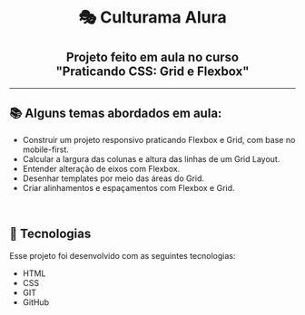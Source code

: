 <h1 align="center">🎭 Culturama Alura</h1>

<h2 align="center">Projeto feito em aula no curso <br> "Praticando CSS: Grid e Flexbox"</h2>

<hr>

## 📚 Alguns temas abordados em aula:

- Construir um projeto responsivo praticando Flexbox e Grid, com base no mobile-first.
- Calcular a largura das colunas e altura das linhas de um Grid Layout.
- Entender alteração de eixos com Flexbox.
- Desenhar templates por meio das áreas do Grid.
- Criar alinhamentos e espaçamentos com Flexbox e Grid.


<br>

## 🚀 Tecnologias

Esse projeto foi desenvolvido com as seguintes tecnologias:

- HTML
- CSS
- GIT
- GitHub
